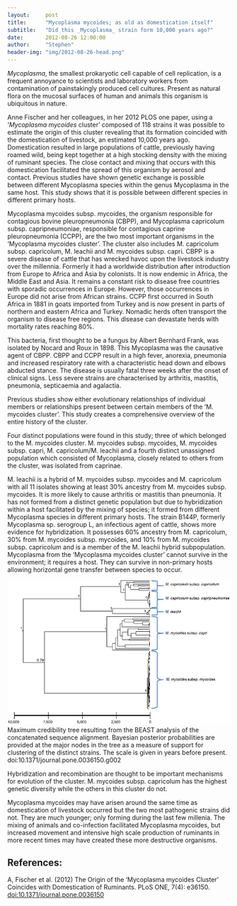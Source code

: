 ```yaml
---
layout:     post
title:      "Mycoplasma mycoides; as old as domestication itself"
subtitle:   "Did this _Mycoplasma_ strain form 10,000 years ago?"
date:       2012-08-26 12:00:00
author:     "Stephen"
header-img: "img/2012-08-26-head.png"
---
```


_Mycoplasma_, the smallest prokaryotic cell capable of cell replication, is a 
frequent annoyance to scientists and laboratory workers from contamination of 
painstakingly produced cell cultures. Present as natural flora on the mucosal 
surfaces of human and animals this organism is ubiquitous in nature.

Anne Fischer and her colleagues, in her 2012 PLOS one paper, using a ‘_Mycoplasma mycoides_ 
cluster’ composed of 118 strains it was possible to estimate the origin of this cluster revealing 
that its formation coincided with the domestication of livestock, an estimated 10,000 years ago. 
Domestication resulted in large populations of cattle, previously having roamed wild, being kept 
together at a high stocking density with the mixing of ruminant species. The close contact and 
mixing that occurs with this domestication facilitated the spread of this organism by aerosol and 
contact. Previous studies have shown genetic exchange is possible between different Mycoplasma 
species within the genus Mycoplasma in the same host. This study shows that it is possible between 
different species in different primary hosts.

Mycoplasma mycoides subsp. mycoides, the organism responsible for contagious bovine pleuropneumonia 
(CBPP), and Mycoplasma capricolum subsp. capripneumoniae, responsible for contagious caprine pleuropneumonia 
(CCPP), are the two most important organisms in the ‘Mycoplasma mycoides cluster’. The cluster also includes 
M. capricolum subsp. capricolum, M. leachii and M. mycoides subsp. capri. CBPP is a severe disease of cattle 
that has wrecked havoc upon the livestock industry over the millennia. Formerly it had a worldwide 
distribution after introduction from Europe to Africa and Asia by colonists. It is now endemic in Africa, 
the Middle East and Asia. It remains a constant risk to disease free countries with sporadic occurrences 
in Europe. However, those occurrences in Europe did not arise from African strains.  CCPP first occurred in 
South Africa in 1881 in goats imported from Turkey and is now present in parts of northern and eastern Africa 
and Turkey. Nomadic herds often transport the organism to disease free regions. This disease can devastate herds 
with mortality rates reaching 80%.

This bacteria, first thought to be a fungus by Albert Bernhard Frank, was isolated by Nocard and Roux in 1898. 
This Mycoplasma was the causative agent of CBPP. CBPP and CCPP result in a high fever, anorexia, pneumonia and 
increased respiratory rate with a characteristic head down and elbows abducted stance. The disease is usually 
fatal three weeks after the onset of clinical signs. Less severe strains are characterised by arthritis, mastitis, 
pneumonia, septicaemia and agalactia.

Previous studies show either evolutionary relationships of individual members or relationships present between 
certain members of the ‘M. mycoides cluster’. This study creates a comprehensive overview of the entire history 
of the cluster.

Four distinct populations were found in this study; three of which belonged to the M. mycoides cluster. M. mycoides 
subsp. mycoides, M. mycoides subsp. capri, M. capricolum/M. leachii and a fourth distinct unassigned population which 
consisted of Mycoplasma, closely related to others from the cluster, was isolated from caprinae.

M. leachii is a hybrid of M. mycoides subsp. mycoides and M. capricolum with all 11 isolates showing at least 30% 
ancestry from M. mycoides subsp. mycoides. It is more likely to cause arthritis or mastitis than pneumonia. It 
has not formed from a distinct genetic population but due to hybridization within a host facilitated by the mixing 
of species; it formed from different Mycoplasma species in different primary hosts. The strain B144P, formerly 
Mycoplasma sp. serogroup L, an infectious agent of cattle, shows more evidence for hybridization. It possesses 60% 
ancestry from M. capricolum, 30% from M. mycoides subsp. mycoides, and 10% from M. mycoides subsp. capricolum and 
is a member of the M. leachii hybrid subpopulation. Mycoplasma from the ‘Mycoplasma mycoides cluster’ cannot survive 
in the environment; it requires a host. They can survive in non-primary hosts allowing horizontal gene transfer 
between species to occur.

<center><img class="img-responsive" src="/img/2012-08-26-body.png" alt=""></center>
<span class="caption text-muted">Maximum credibility tree resulting from the BEAST analysis of the concatenated sequence alignment.
Bayesian posterior probabilities are provided at the major nodes in the tree as a measure of support for clustering of the distinct strains. The scale is given in years before present. doi:10.1371/journal.pone.0036150.g002</span>

Hybridization and recombination are thought to be important mechanisms for evolution of the cluster. M. mycoides subsp. 
capricolum has the highest genetic diversity while the others in this cluster do not.

Mycoplasma mycoides may have arisen around the same time as domestication of livestock occurred but the two most pathogenic 
strains did not. They are much younger; only forming during the last few millenia. The mixing of animals and co-infection 
facilitated Mycoplasma mycoides, but increased movement and intensive high scale production of ruminants in more recent 
times may have created these more destructive organisms.


## References:

A, Fischer et al. (2012) The Origin of the ‘Mycoplasma mycoides Cluster’ Coincides with Domestication of Ruminants. PLoS ONE, 7(4): e36150. <a href="http://www.plosone.org/article/info%3Adoi%2F10.1371%2Fjournal.pone.0036150">doi:10.1371/journal.pone.0036150</a>


